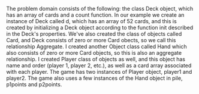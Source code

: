 The problem domain consists of the following: the class Deck object, which has an array of cards and a count function.  In our example we create an instance of Deck called d, which has an array of 52 cards, and this is created by initializing a Deck object according to the function init described in the Deck's properties.  We've also created the class of objects called Card, and Deck consists of zero or more Card obects, so we call this relationship Aggregate.  I created another Object class called Hand which also consists of zero or more Card objects, so this is also an aggregate relationship.  I created Player class of objects as well, and this object has name and order (player 1, player 2, etc.), as well as a card array associated with each player.  The game has two instances of Player object, player1 and player2.  The game also uses a few instances of the Hand object in pile, p1points and p2points.   